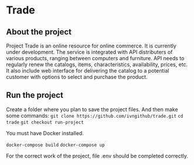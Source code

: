# Trade

## About the project
Project Trade is an online resource for online commerce.
It is currently under development.
The service is integrated with API distributers of various products, ranging between computers and furniture.
API needs to regularly renew the catalogs, items, characteristics, availability, prices, etc. It also include web interface for delivering the catalog to a potential customer with options to select and purchase the product.

## Run the project
Create a folder where you plan to save the project files.
And then make some commands:
`git clone https://github.com/ivngithub/trade.git`
`cd trade`
`git checkout run-project`

You must have Docker installed.

`docker-compose build`
`docker-compose up`

For the correct work of the project, file .env should be completed correctly.